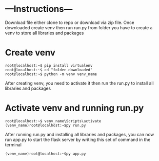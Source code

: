 # —Instructions—
Download file either clone to repo or download via zip file. 
Once downloaded create venv then run run.py from folder you have to create a venv to store all libraries and packages

# Create venv 
```console
root@localhost:~$ pip install virtualenv
root@localhost:~$ cd "folder-downloaded"
root@localhost:~$ python -m venv venv_name
```
After creating venv, you need to activate it then run the run.py to install all libraries and packages

# Activate venv and running run.py
```console
root@localhost:~$ venv_name\Scripts\activate
(venv_name)root@localhost:~$py run.py
```
After running run.py and installing all libraries and packages, you can now run app.py to start the flask server by writing this set of command in the terminal
```console
(venv_name)root@localhost:~$py app.py
```
